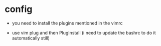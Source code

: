 # config

* you need to install the plugins mentioned in the vimrc

* use vim plug and then PlugInstall (i need to update the bashrc to do it automatically still)
